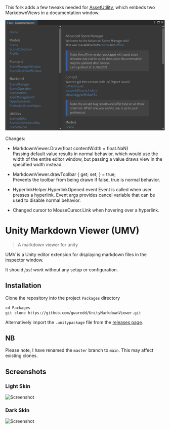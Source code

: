 This fork adds a few tweaks needed for [AssetUtility](https://github.com/Zumwani/AssetUtility), which embeds two MarkdownViews in a documentation window.

![](https://github.com/Zumwani/AssetUtility/blob/main/images/documentation-viewer-example.png)

Changes:
* MarkdownViewer.Draw(float contentWidth = float.NaN)\
Passing default value results in normal behavior, which would use the width of the entire editor window, but passing a value draws view in the specified width instead.

* MarkdownViewer.drawToolbar { get; set; } = true;\
Prevents the toolbar from being drawn if false, true is normal behavior.

* HyperlinkHelper.HyperlinkOpened event
Event is called when user presses a hyperlink. Event args provides cancel variable that can be used to disable normal behavior.

* Changed cursor to MouseCursor.Link when hovering over a hyperlink.

# Unity Markdown Viewer (UMV)
> A markdown viewer for unity

UMV is a Unity editor extension for displaying markdown files in the inspector window.

It should _just work_ without any setup or configuration.

## Installation

Clone the repository into the project `Packages` directory

```
cd Packages
git clone https://github.com/gwaredd/UnityMarkdownViewer.git
```

Alternatively import the `.unitypackage` file from the [releases page](https://github.com/gwaredd/UnityMarkdownViewer/releases).

## NB

Please note, I have renamed the `master` branch to `main`. This may affect existing clones.


## Screenshots

### Light Skin

![Screenshot](https://raw.githubusercontent.com/gwaredd/UnityMarkdownViewer/main/Documentation/images/Screenshot_render_v2.png)

### Dark Skin

![Screenshot](https://raw.githubusercontent.com/gwaredd/UnityMarkdownViewer/main/Documentation/images/Screenshot_render_dark.png)

